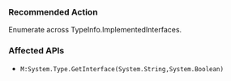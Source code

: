 ### Recommended Action
Enumerate across TypeInfo.ImplementedInterfaces.

### Affected APIs
* `M:System.Type.GetInterface(System.String,System.Boolean)`
